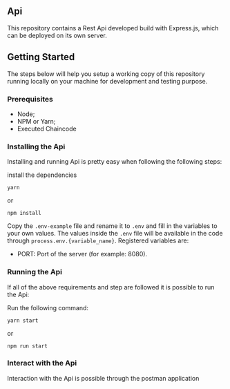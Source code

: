 ## Api
This repository contains a Rest Api developed build with Express.js, which can be deployed on its own server.

## Getting Started
The steps below will help you setup a working copy of this repository running locally on your machine for development and testing purpose.

### Prerequisites
- Node;
- NPM or Yarn;
- Executed Chaincode

### Installing the Api 
Installing and running Api is pretty easy when following the following steps:

install the dependencies
```
yarn
```
or
```
npm install
```
Copy the `.env-example` file and rename it to `.env` and fill in the variables to your own values. The values inside the `.env` file will be available in the code through `process.env.{variable_name}`. Registered variables are:
- PORT: Port of the server (for example: 8080).

### Running the Api
If all of the above requirements and step are followed it is possible to run the Api:

Run the following command:
```
yarn start
```
or
```
npm run start
```
### Interact with the Api

Interaction with the Api is possible through the postman application
